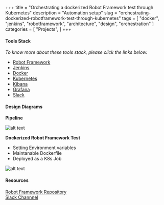 +++
title = "Orchestrating a dockerized Robot Framework test through Kubernetes"
description = "Automation setup"
slug = "orchestrating-dockerized-robotframework-test-through-kubernetes"
tags = [
    "docker",
    "jenkins",
    "robotframework",
    "architecture",
    "design",
    "orchestration"
]
categories = [
    "Projects",
]
+++

#### Tools Stack

_To know more about these tools stack, please click the links below._

* [Robot Framework](https://robotframework.org/)
* [Jenkins](https://www.jenkins.io/)
* [Docker](https://www.docker.com/)
* [Kubernetes](https://kubernetes.io/)
* [Kibana](https://www.elastic.co/kibana)
* [Grafana](https://grafana.com/)
* [Slack](https://slack.com/intl/en-ph/)

#### Design Diagrams

**Pipeline**

![alt text](/img/ver1.0.jpg "Pipeline")

**Dockerized Robot Framework Test**

* Setting Environment variables
* Maintanable Dockerfile
* Deployed as a K8s Job

![alt text](/img/ver2.0.jpg "Robot Container")

#### Resources

[Robot Framework Repository](https://github.com/edsherwin/robotframework-docker)  
[Slack Channnel](#)


